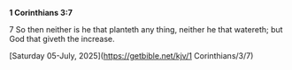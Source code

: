 **1 Corinthians 3:7**

7 So then neither is he that planteth any thing, neither he that watereth; but God that giveth the increase.

[Saturday 05-July, 2025](https://getbible.net/kjv/1 Corinthians/3/7)
